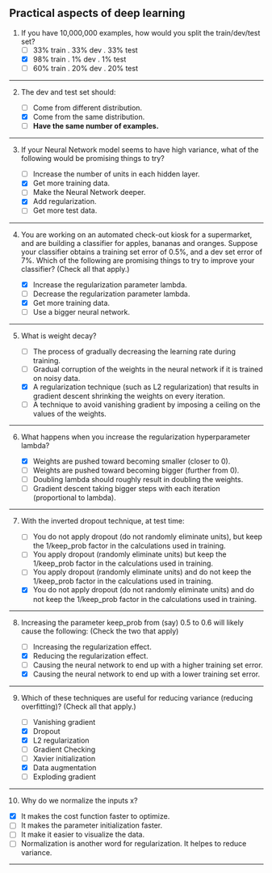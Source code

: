 ## Practical aspects of deep learning

1. If you have 10,000,000 examples, how would you split the train/dev/test set?
    - [ ] 33% train . 33% dev . 33% test
    - [x] 98% train . 1% dev . 1% test
    - [ ] 60% train . 20% dev . 20% test
---
2. The dev and test set should:

    - [ ] Come from different  distribution.
    - [x] Come from the same distribution.
    - [ ] **Have the same number of examples.**
---
3. If your Neural Network model seems to have high variance, what of the following would be promising things to try?

    - [ ] Increase the number of units in each hidden layer.
    - [x] Get more training data.
    - [ ] Make the Neural Network deeper.
    - [x] Add regularization.
    - [ ] Get more test data.
---
4. You are working on an automated check-out kiosk for a supermarket, and are building a classifier for apples, bananas and oranges. Suppose your classifier obtains a training set error of 0.5%, and a dev set error of 7%. Which of the following are promising things to try to improve your classifier? (Check all that apply.)

    - [x] Increase the regularization parameter lambda.
    - [ ] Decrease the regularization parameter lambda.
    - [x] Get more training data.
    - [ ] Use a bigger neural network.
---
 5. What is weight decay?

    - [ ] The process of gradually decreasing the learning rate during training.
    - [ ] Gradual corruption of the weights in the neural network if it is trained on noisy data.
    - [x] A regularization technique (such as L2 regularization) that results in gradient descent shrinking the weights on every iteration.
    - [ ] A technique to avoid vanishing gradient by imposing a ceiling on the values of the weights.
---
 6. What happens when you increase the regularization hyperparameter lambda?

    - [x] Weights are pushed toward becoming smaller (closer to 0).
    - [ ] Weights are pushed toward becoming bigger (further from 0).
    - [ ] Doubling lambda should roughly result in doubling the weights.
    - [ ] Gradient descent taking bigger steps with each iteration (proportional to lambda).
---
7. With the inverted dropout technique, at test time:

    - [ ] You do not apply dropout (do not randomly eliminate units), but keep the 1/keep_prob factor in the calculations used in training.
    - [ ] You apply dropout (randomly eliminate units) but keep the 1/keep_prob factor in the calculations used in training.
    - [ ] You apply dropout (randomly eliminate units) and do not  keep the 1/keep_prob factor in the calculations used in training.
    - [x] You do not apply dropout (do not randomly eliminate units) and do not keep the 1/keep_prob factor in the calculations used in training.
---
8. Increasing the parameter keep_prob from (say) 0.5 to 0.6 will likely cause the following: (Check the two that apply)

    - [ ] Increasing the regularization effect.
    - [x] Reducing the regularization effect.
    - [ ] Causing the neural network to end up with a higher training set error.
    - [x] Causing the neural network to end up with a lower training set error.
---
9. Which of these techniques are useful for reducing variance (reducing overfitting)? (Check all that apply.)

    - [ ] Vanishing gradient
    - [x] Dropout
    - [x] L2 regularization
    - [ ] Gradient Checking
    - [ ] Xavier initialization
    - [x] Data augmentation
    - [ ] Exploding gradient
---
10. Why do we normalize the inputs x?

   - [x] It makes the cost function faster to optimize.
   - [ ] It makes the parameter initialization faster.
   - [ ] It make it easier to visualize the data.
   - [ ] Normalization is another word for regularization. It helpes to reduce variance.
---